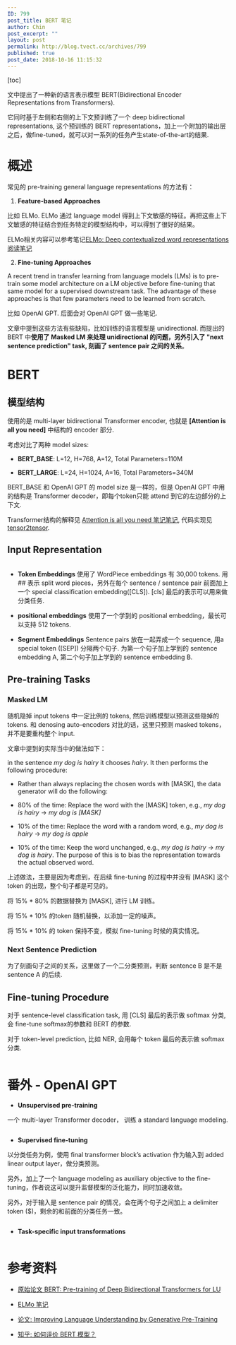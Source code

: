 ```yaml
---
ID: 799
post_title: BERT 笔记
author: Chin
post_excerpt: ""
layout: post
permalink: http://blog.tvect.cc/archives/799
published: true
post_date: 2018-10-16 11:15:32
---
```

[toc]

文中提出了一种新的语言表示模型 BERT(Bidirectional Encoder Representations from Transformers).

它同时基于左侧和右侧的上下文预训练了一个 deep bidirectional representations, 这个预训练的 BERT representations，加上一个附加的输出层之后，做fine-tuned，就可以对一系列的任务产生state-of-the-art的结果.

<!--more-->

<h1>概述</h1>

常见的 pre-training general language representations 的方法有：

<ol>
<li><strong>Feature-based Approaches</strong></li>
</ol>

比如 ELMo. ELMo 通过 language model 得到上下文敏感的特征。再把这些上下文敏感的特征结合到任务特定的模型结构中，可以得到了很好的结果。

ELMo相关内容可以参考笔记<a href="http://blog.tvect.cc/archives/608">ELMo: Deep contextualized word representations 阅读笔记</a>

<ol start="2">
<li><strong>Fine-tuning Approaches</strong></li>
</ol>

A recent trend in transfer learning from language models (LMs) is to pre-train some model architecture on a LM objective before fine-tuning that same model for a supervised downstream task. The advantage of these approaches is that few parameters need to be learned from scratch.

比如 OpenAI GPT. 后面会对 OpenAI GPT 做一些笔记.

文章中提到这些方法有些缺陷，比如训练的语言模型是 unidirectional. 而提出的 BERT 中<strong>使用了 Masked LM 来处理 unidirectional 的问题，另外引入了 "next sentence prediction" task, 刻画了 sentence pair 之间的关系</strong>。

<h1>BERT</h1>

<h2>模型结构</h2>

使用的是 multi-layer bidirectional Transformer encoder, 也就是 <strong>[Attention is all you need]</strong> 中结构的 encoder 部分.

考虑对比了两种 model sizes:

<ul>
<li><strong>BERT_BASE</strong>: L=12, H=768, A=12, Total Parameters=110M</p></li>
<li><p><strong>BERT_LARGE</strong>: L=24, H=1024, A=16, Total Parameters=340M</p></li>
</ul>

<p>BERT_BASE 和 OpenAI GPT 的 model size 是一样的，但是 OpenAI GPT 中用的结构是 Transformer decoder，即每个token只能 attend 到它的左边部分的上下文.

<img src="http://blog.tvect.cc/wp-content/uploads/2018/10/architectures-1024x389.png" alt="" />

Transformer结构的解释见 <a href="http://blog.tvect.cc/archives/228">Attention is all you need 笔记笔记</a>, 代码实现见 <a href="https://github.com/tensorflow/tensor2tensor">tensor2tensor</a>.

<h2>Input Representation</h2>

<img src="http://blog.tvect.cc/wp-content/uploads/2018/10/input-1024x360.png" alt="" />

<ul>
<li><strong>Token Embeddings</strong>
使用了 WordPiece embeddings 有 30,000 tokens.
用 ## 表示 split word pieces，另外在每个 sentence / sentence pair 前面加上一个 special classification embedding([CLS]). [cls] 最后的表示可以用来做分类任务.</p></li>
<li><p><strong>positional embeddings</strong>
使用了一个学到的 positional  embedding，最长可以支持 512 tokens.</p></li>
<li><p><strong>Segment Embeddings</strong>
Sentence pairs 放在一起弄成一个 sequence, 用a special token ([SEP]) 分隔两个句子. 为第一个句子加上学到的 sentence embedding A, 第二个句子加上学到的 sentence embedding B.</p></li>
</ul>

<h2>Pre-training Tasks</h2>

<h3>Masked LM</h3>

<p>随机隐掉 input tokens 中一定比例的 tokens, 然后训练模型以预测这些隐掉的 tokens. 和 denosing auto-encoders 对比的话，这里只预测 masked tokens，并不是要重构整个 input.

文章中提到的实际当中的做法如下：

in the sentence <em>my dog is hairy</em> it chooses <em>hairy</em>. It then performs the following procedure:
- Rather than always replacing the chosen words with [MASK], the data generator will do the following:

<ul>
<li>80% of the time: Replace the word with the [MASK] token, e.g., <em>my dog is hairy</em> -> <em>my dog is [MASK]</em></p></li>
<li><p>10% of the time: Replace the word with a random word, e.g., <em>my dog is hairy</em> -> <em>my dog is apple</em></p></li>
<li><p>10% of the time: Keep the word unchanged, e.g., <em>my dog is hairy</em> -> <em>my dog is hairy</em>.
The purpose of this is to bias the representation towards the actual observed word.</p></li>
</ul>

<p>上述做法，主要是因为考虑到，在后续 fine-tuning 的过程中并没有 [MASK] 这个 token 的出现，整个句子都是可见的。

将 15% * 80% 的数据替换为 [MASK], 进行 LM 训练。

将 15% * 10% 的token 随机替换，以添加一定的噪声。

将 15% * 10% 的 token 保持不变，模拟 fine-tuning 时候的真实情况。

<h3>Next Sentence Prediction</h3>

为了刻画句子之间的关系，这里做了一个二分类预测，判断 sentence B 是不是 sentence A 的后续.

<h2>Fine-tuning Procedure</h2>

对于 sentence-level classification task, 用 [CLS] 最后的表示做 softmax 分类, 会 fine-tune softmax的参数和 BERT 的参数.

对于 token-level prediction, 比如 NER, 会用每个 token 最后的表示做 softmax 分类.

<img src="http://blog.tvect.cc/wp-content/uploads/2018/10/task.png" alt="" />

<h1>番外 - OpenAI GPT</h1>

<ul>
<li><strong>Unsupervised pre-training</strong></li>
</ul>

一个 multi-layer Transformer decoder， 训练 a standard language modeling.

<img src="http://blog.tvect.cc/wp-content/uploads/2018/10/pre-train-558x300.png" alt="" />

<ul>
<li><strong>Supervised fine-tuning</strong></li>
</ul>

以分类任务为例，使用 final transformer block’s activation 作为输入到 added linear output layer，做分类预测。

另外，加上了一个 language modeling as auxiliary objective to the fine-tuning，作者说这可以提升监督模型的泛化能力，同时加速收敛。

另外，对于输入是 sentence pair 的情况，会在两个句子之间加上  a delimiter token ($)，剩余的和前面的分类任务一致。

<img src="http://blog.tvect.cc/wp-content/uploads/2018/10/fine-tuning-e1539661014446.png" alt="" />

<ul>
<li><strong>Task-specific input transformations</strong></li>
</ul>

<img src="http://blog.tvect.cc/wp-content/uploads/2018/10/task-specific-1024x507.png" alt="" />

<h1>参考资料</h1>

<ul>
<li><p><a href="https://arxiv.org/abs/1810.04805">原始论文 BERT: Pre-training of Deep Bidirectional Transformers for LU</a></p></li>
<li><p><a href="http://blog.tvect.cc/archives/608">ELMo 笔记</a></p></li>
<li><p><a href="https://s3-us-west-2.amazonaws.com/openai-assets/research-covers/language-unsupervised/language_understanding_paper.pdf">论文: Improving Language Understanding by Generative Pre-Training</a></p></li>
<li><p><a href="https://www.zhihu.com/question/298203515">知乎: 如何评价 BERT 模型？</a></p></li>
</ul>